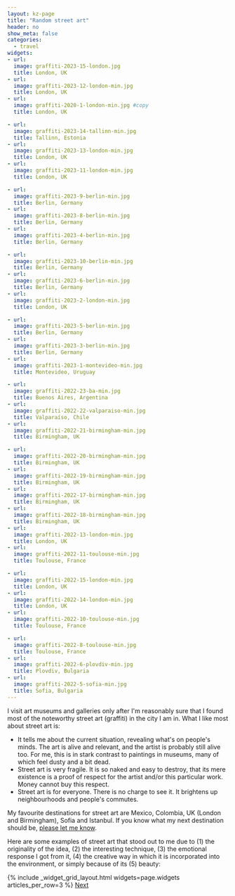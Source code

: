```yaml
---
layout: kz-page
title: "Random street art"
header: no
show_meta: false
categories:
  - travel
widgets:
- url:
  image: graffiti-2023-15-london.jpg
  title: London, UK
- url:
  image: graffiti-2023-12-london-min.jpg
  title: London, UK
- url:
  image: graffiti-2020-1-london-min.jpg #copy
  title: London, UK

- url:
  image: graffiti-2023-14-tallinn-min.jpg
  title: Tallinn, Estonia
- url:
  image: graffiti-2023-13-london-min.jpg
  title: London, UK
- url:
  image: graffiti-2023-11-london-min.jpg
  title: London, UK

- url:
  image: graffiti-2023-9-berlin-min.jpg
  title: Berlin, Germany
- url:
  image: graffiti-2023-8-berlin-min.jpg
  title: Berlin, Germany
- url:
  image: graffiti-2023-4-berlin-min.jpg
  title: Berlin, Germany

- url:
  image: graffiti-2023-10-berlin-min.jpg
  title: Berlin, Germany
- url:
  image: graffiti-2023-6-berlin-min.jpg
  title: Berlin, Germany
- url:
  image: graffiti-2023-2-london-min.jpg
  title: London, UK

- url:
  image: graffiti-2023-5-berlin-min.jpg
  title: Berlin, Germany
- url:
  image: graffiti-2023-3-berlin-min.jpg
  title: Berlin, Germany
- url:
  image: graffiti-2023-1-montevideo-min.jpg
  title: Montevideo, Uruguay

- url:
  image: graffiti-2022-23-ba-min.jpg
  title: Buenos Aires, Argentina
- url:
  image: graffiti-2022-22-valparaiso-min.jpg
  title: Valparaíso, Chile
- url:
  image: graffiti-2022-21-birmingham-min.jpg
  title: Birmingham, UK

- url:
  image: graffiti-2022-20-birmingham-min.jpg
  title: Birmingham, UK
- url:
  image: graffiti-2022-19-birmingham-min.jpg
  title: Birmingham, UK
- url:
  image: graffiti-2022-17-birmingham-min.jpg
  title: Birmingham, UK
- url:
  image: graffiti-2022-18-birmingham-min.jpg
  title: Birmingham, UK
- url:
  image: graffiti-2022-13-london-min.jpg
  title: London, UK
- url:
  image: graffiti-2022-11-toulouse-min.jpg
  title: Toulouse, France

- url:
  image: graffiti-2022-15-london-min.jpg
  title: London, UK
- url:
  image: graffiti-2022-14-london-min.jpg
  title: London, UK
- url:
  image: graffiti-2022-10-toulouse-min.jpg
  title: Toulouse, France

- url:
  image: graffiti-2022-8-toulouse-min.jpg
  title: Toulouse, France
- url:
  image: graffiti-2022-6-plovdiv-min.jpg
  title: Plovdiv, Bulgaria
- url:
  image: graffiti-2022-5-sofia-min.jpg
  title: Sofia, Bulgaria
---
```


<!-- make size x900 -->

I visit art museums and galleries only after I'm reasonably sure that I found most of the noteworthy street art (graffiti) in the city I am in. 
What I like most about street art is:
* It tells me about the current situation, revealing what's on people's minds. The art is alive and relevant, and the artist is probably still alive too. For me, this is in stark contrast to paintings in museums, many of which feel dusty and a bit dead.
* Street art is very fragile. It is so naked and easy to destroy, that its mere existence is a proof of respect for the artist and/or this particular work. Money cannot buy this respect.
* Street art is for everyone. There is no charge to see it. It brightens up neighbourhoods and people's commutes. 

My favourite destinations for street art are Mexico, Colombia, UK (London and Birmingham), Sofia and Istanbul. If you know what my next destination should be, [please let me know](mailto:hello@karina.io).

Here are some examples of street art that stood out to me due to (1) the originality of the idea, (2) the interesting technique, (3) the emotional response I got from it, (4) the creative way in which it is incorporated into the environment, or simply because of its (5) beauty:

{% include _widget_grid_layout.html widgets=page.widgets articles_per_row=3 %}
<a class="button tiny radius" href="/travel/street-art-2/">Next<span class="icon-chevron-right"></span></a>